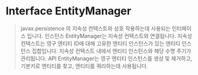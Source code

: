 # Interface EntityManager
> javax.persistence 의 지속성 컨텍스트와 상호 작용하는데 사용되는 인터페이스 입니다.
> 인스턴스 EntityManager는 지속성 컨텍스트와 연결됩니다. 지속성 컨텍스트는 영구 엔티티 ID에 대해 고유한 엔티티 인스턴스가 있는 엔티티 인스턴스 집합입니다. 지속성 컨텍스트 내에서 엔티티 인스턴스와 해당 수명 주기가 관리됩니다. API EntityManager는 영구 엔티티 인스턴스를 생성 및 제거하고, 기본키로 엔티티를 찾고, 엔티티를 쿼리하는데 사용됩니다.

